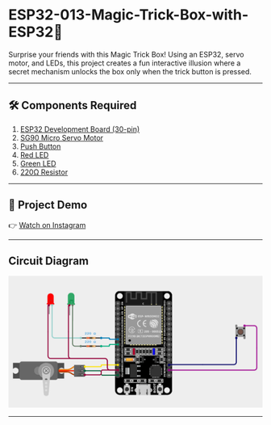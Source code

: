 # ESP32-013-Magic-Trick-Box-with-ESP32🎩
Surprise your friends with this Magic Trick Box! Using an ESP32, servo motor, and LEDs, this project creates a fun interactive illusion where a secret mechanism unlocks the box only when the trick button is pressed.

---

## 🛠 Components Required

1. [ESP32 Development Board (30-pin)](https://robocraze.com/products/nodemcu-32-wifi-bluetooth-esp32-development-board30-pin?_pos=3&_psq=ESP32&_ss=e&_v=1.0)
2. [SG90 Micro Servo Motor](https://robocraze.com/products/sg90-micro-servo-motor?_pos=1&_psq=Servo+motor+%28SG90%29&_ss=e&_v=1.0)
3. [Push Button](https://robocraze.com/products/4-pins-dip-momentary-square-tactile-push-button-switch-10-pieces-6x6x5mm?_pos=1&_sid=7a5518733&_ss=r)
4. [Red LED](https://robocraze.com/products/3mm-red-led-pack-of-10?_pos=2&_sid=29237540e&_ss=r)
5. [Green LED](https://robocraze.com/products/3mm-green-led-pack-of-10?_pos=2&_sid=3b876becc&_ss=r)
6. [220Ω Resistor](https://robocraze.com/products/220-ohm-resistor-pack-of-10?_pos=1&_psq=220&_ss=e&_v=1.0)

---

## 🎥 Project Demo

👉 [Watch on Instagram](https://www.instagram.com/reel/DOli6xME6Yk/?igsh=bTIwOTJ6Zmt1MGNo)

---

## Circuit Diagram
![Magic Trick Box Circuit](./magic_trick_box_circuit_diagram.png)

---


